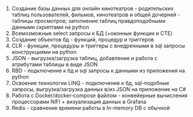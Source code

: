 1) Создание базы данных для онлайн кинотеатров - родительских таблиц пользователей, фильмов, кинотеатров и общей дочерней - таблицы просмотров; заполнение таблиц правдоподобными данными скриптами на python
2) Всемозможные select запросы к БД (+оконнык функции и CTE)
3) Создание объектов бд - функций, процедур и триггеров 
4) CLR - функции, процедуры и триггеры с внедренными в sql запросы конструкциями на python
5) JSON - выгрузка/загрузка таблиц, добавление и работа с атрибутами таблицы в виде JSON
6) RBD - подключение к бд и sql запросы к данными из приложения на python
7) Освоение технологии LINQ - подключение к бд, sql-подобные запросы, выгрузка/загрузка данных в/из JSON на приложение на C#
8) Работа с Docker/docker-compose файлом - конвейерные вычисления процессорами NIFI + визуализация данных в Grafana
9) Redis - сравнение времени работы в In-memory DB c обычной
